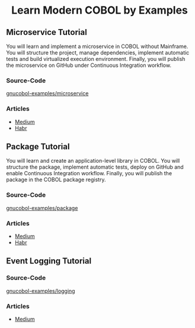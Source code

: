 <h1 align="center">Learn Modern COBOL by Examples</h1>

## Microservice Tutorial
You will learn and implement a microservice in COBOL without Mainframe. You will structure the project, manage dependencies, implement automatic tests and build virtualized execution environment. Finally, you will publish the microservice on GitHub under Continuous Integration workflow.

### Source-Code
[gnucobol-examples/microservice](https://github.com/OlegKunitsyn/gnucobol-examples/tree/master/microservice)

### Articles
- [Medium](https://medium.com/@oleg.kunitsyn/modern-cobol-microservice-tutorial-7d7d738f0b00)
- [Habr](https://habr.com/ru/post/512676)

## Package Tutorial
You will learn and create an application-level library in COBOL. You will structure the package, implement automatic tests, deploy on GitHub and enable Continuous Integration workflow. Finally, you will publish the package in the COBOL package registry.

### Source-Code
[gnucobol-examples/package](https://github.com/OlegKunitsyn/gnucobol-examples/tree/master/package)

### Articles
- [Medium](https://medium.com/@oleg.kunitsyn/modern-cobol-package-tutorial-96d57bc7e23a)
- [Habr](https://habr.com/ru/post/515112/)

## Event Logging Tutorial

### Source-Code
[gnucobol-examples/logging](https://github.com/OlegKunitsyn/gnucobol-examples/tree/master/logging)

### Articles
- [Medium](https://medium.com/@oleg.kunitsyn/modern-cobol-event-logging-tutorial-6fcb92ad86c0)
